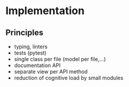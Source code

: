 # Implementation 

## Principles

- typing, linters
- tests (pytest)
- single class per file (model per file,...)
- documentation API
- separate view per API method
- reduction of cognitive load by small modules
